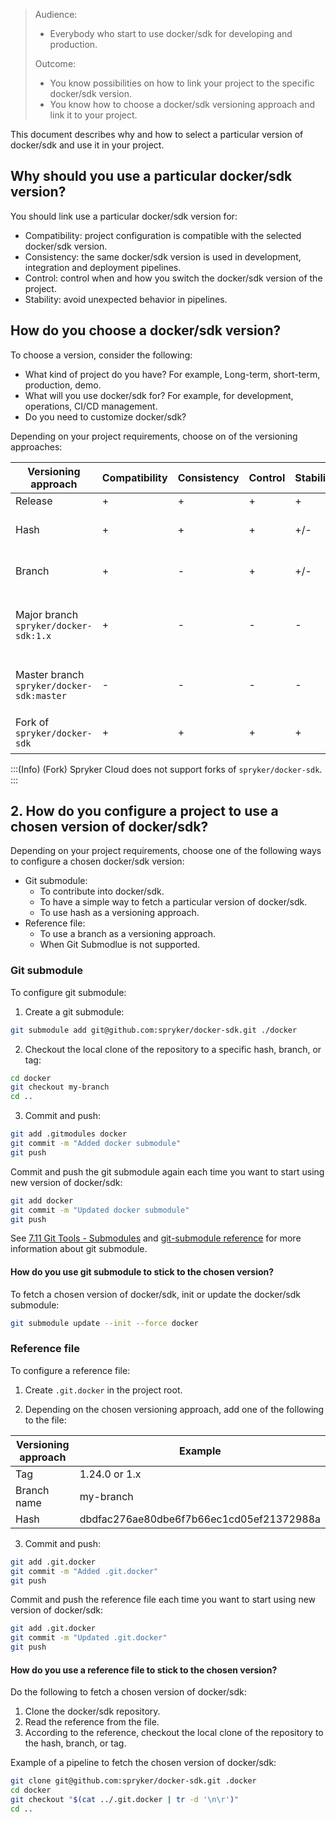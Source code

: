 > Audience:
>
> - Everybody who start to use docker/sdk for developing and production.
>
> Outcome:
> - You know possibilities on how to link your project to the specific docker/sdk version.
> - You know how to choose a docker/sdk versioning approach and link it to your project.





This document describes why and how to select a particular version of docker/sdk and use it in your project. 


## Why should you use a particular docker/sdk version?

You should link use a particular docker/sdk version for:
- Compatibility: project configuration is compatible with the selected docker/sdk version.
- Consistency: the same docker/sdk version is used in development, integration and deployment pipelines.
- Control: control when and how you switch the docker/sdk version of the project.
- Stability: avoid unexpected behavior in pipelines.

## How do you choose a docker/sdk version?

To choose a version, consider the following:
- What kind of project do you have? For example, Long-term, short-term, production, demo.
- What will you use docker/sdk for? For example, for development, operations, CI/CD management.
- Do you need to customize docker/sdk?

Depending on your project requirements, choose on of the versioning approaches:

| Versioning approach | Compatibility | Consistency | Control | Stability | Cases |
|---|---|---|---|---|---|
| Release | + | + | + | + | Live projects. |
| Hash | + | + | + | +/- | Contributing into docker/sdk. |
| Branch | + | - | + | +/- | Contributing into docker/sdk. |
| Major branch `spryker/docker-sdk:1.x` | + | - | - | - | Demo projects. Backward compatibility checks. |
| Master branch `spryker/docker-sdk:master` | - | - | - | - | Short-term demo projects. Quick start. |
| Fork of `spryker/docker-sdk` | + | + | + | +  | Customization of docker/sdk. |

:::(Info) (Fork)
Spryker Cloud does not support forks of `spryker/docker-sdk`.
:::

## 2. How do you configure a project to use a chosen version of docker/sdk?

Depending on your project requirements, choose one of the following ways to configure a chosen docker/sdk version:

* Git submodule:
  * To contribute into docker/sdk.
  * To have a simple way to fetch a particular version of docker/sdk.
  * To use hash as a versioning approach.
* Reference file:
  * To use a branch as a versioning approach.
  * When Git Submodlue is not supported.

### Git submodule 

To configure git submodule:

1. Create a git submodule:
```bash
git submodule add git@github.com:spryker/docker-sdk.git ./docker
```

2. Checkout the local clone of the repository to a specific hash, branch, or tag:
```bash
cd docker
git checkout my-branch
cd ..
```

3. Commit and push:
```bash
git add .gitmodules docker
git commit -m "Added docker submodule"
git push
```

Commit and push the git submodule again each time you want to start using new version of docker/sdk:
```bash
git add docker
git commit -m "Updated docker submodule"
git push
```

See [7.11 Git Tools - Submodules](https://www.git-scm.com/book/en/v2/Git-Tools-Submodules) and [git-submodule reference](https://git-scm.com/docs/git-submodule) for more information about git submodule.


#### How do you use git submodule to stick to the chosen version?

To fetch a chosen version of docker/sdk, init or update the docker/sdk submodule:
```bash
git submodule update --init --force docker
```



### Reference file

To configure a reference file:

1. Create `.git.docker` in the project root.

2. Depending on the chosen versioning approach, add one of the following to the file:

|Versioning approach | Example |
|---|---|
|Tag|1.24.0 or 1.x|
|Branch name|my-branch| 
|Hash|dbdfac276ae80dbe6f7b66ec1cd05ef21372988a| 



3. Commit and push:
```bash
git add .git.docker
git commit -m "Added .git.docker"
git push
```

Commit and push the reference file each time you want to start using new version of docker/sdk:
```bash
git add .git.docker
git commit -m "Updated .git.docker"
git push
```

#### How do you use a reference file to stick to the chosen version?

Do the following to fetch a chosen version of docker/sdk:

  1. Clone the docker/sdk repository.
  2. Read the reference from the file.
  3. According to the reference, checkout the local clone of the repository to the hash, branch, or tag.

 Example of a pipeline to fetch the chosen version of docker/sdk:
  ```bash
  git clone git@github.com:spryker/docker-sdk.git .docker
  cd docker
  git checkout "$(cat ../.git.docker | tr -d '\n\r')"
  cd ..
  ```
